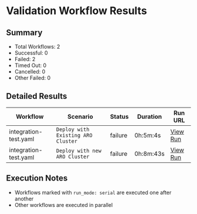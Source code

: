 # Validation Workflow Results

## Summary
- Total Workflows: 2
- Successful: 0
- Failed: 2
- Timed Out: 0
- Cancelled: 0
- Other Failed: 0

## Detailed Results

| Workflow | Scenario | Status | Duration | Run URL |
|----------|----------|---------|-----------|----------|
| integration-test.yaml | `Deploy with Existing ARO Cluster` | failure | 0h:5m:4s | [View Run](https://github.com/WASdev/azure.liberty.aro/actions/runs/18085604640) |
| integration-test.yaml | `Deploy with new ARO Cluster` | failure | 0h:8m:43s | [View Run](https://github.com/WASdev/azure.liberty.aro/actions/runs/18085692363) |


## Execution Notes
- Workflows marked with `run_mode: serial` are executed one after another
- Other workflows are executed in parallel
